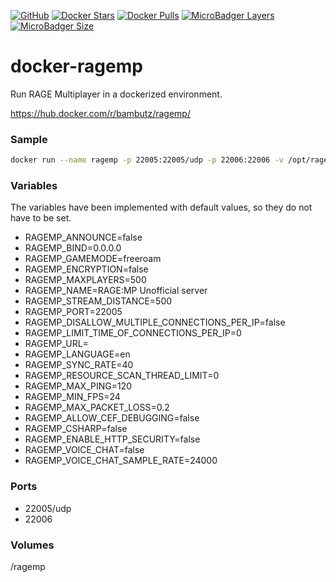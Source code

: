 [![GitHub](https://img.shields.io/github/license/bambutz/docker-ragemp.svg)](#)
[![Docker Stars](https://img.shields.io/docker/stars/bambutz/ragemp.svg)](#)
[![Docker Pulls](https://img.shields.io/docker/pulls/bambutz/ragemp.svg)](#)
[![MicroBadger Layers](https://img.shields.io/microbadger/layers/bambutz/ragemp.svg)](#)
[![MicroBadger Size](https://img.shields.io/microbadger/image-size/bambutz/ragemp.svg)](#)

# docker-ragemp
Run RAGE Multiplayer in a dockerized environment.

https://hub.docker.com/r/bambutz/ragemp/

### Sample
```sh
docker run --name ragemp -p 22005:22005/udp -p 22006:22006 -v /opt/ragemp:/ragemp bambutz/ragemp
```

### Variables

The variables have been implemented with default values, so they do not have to be set.

- RAGEMP_ANNOUNCE=false
- RAGEMP_BIND=0.0.0.0
- RAGEMP_GAMEMODE=freeroam
- RAGEMP_ENCRYPTION=false
- RAGEMP_MAXPLAYERS=500
- RAGEMP_NAME=RAGE:MP Unofficial server
- RAGEMP_STREAM_DISTANCE=500
- RAGEMP_PORT=22005
- RAGEMP_DISALLOW_MULTIPLE_CONNECTIONS_PER_IP=false
- RAGEMP_LIMIT_TIME_OF_CONNECTIONS_PER_IP=0
- RAGEMP_URL=
- RAGEMP_LANGUAGE=en
- RAGEMP_SYNC_RATE=40
- RAGEMP_RESOURCE_SCAN_THREAD_LIMIT=0
- RAGEMP_MAX_PING=120
- RAGEMP_MIN_FPS=24
- RAGEMP_MAX_PACKET_LOSS=0.2
- RAGEMP_ALLOW_CEF_DEBUGGING=false
- RAGEMP_CSHARP=false
- RAGEMP_ENABLE_HTTP_SECURITY=false
- RAGEMP_VOICE_CHAT=false
- RAGEMP_VOICE_CHAT_SAMPLE_RATE=24000

### Ports
- 22005/udp
- 22006

### Volumes
/ragemp

